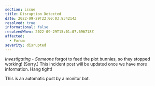 ```yaml
---
section: issue
title: Disruption Detected
date: 2022-09-29T22:00:03.834214Z
resolved: true
informational: false
resolvedWhen: 2022-09-29T15:01:07.696718Z
affected:
  - Forum
severity: disrupted
---
```

*Investigating* - _Someone_ forgot to feed the plot bunnies, so they stopped working! (Sorry.) This incident post will be updated once we have more information. Hang tight!

This is an automatic post by a monitor bot.
        